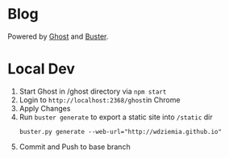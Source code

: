 # Blog
Powered by [Ghost](http://ghost.org) and [Buster](https://github.com/manthansharma/buster/).


# Local Dev

1. Start Ghost in /ghost directory via `npm start`
2. Login to `http://localhost:2368/ghost`in Chrome 
3. Apply Changes
4. Run `buster generate` to export a static site into `/static` dir
    ```
    buster.py generate --web-url="http://wdziemia.github.io"
    ```
5. Commit and Push to base branch
